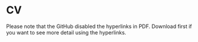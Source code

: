 # CV

Please note that the GitHub disabled the hyperlinks in PDF.
Download first if you want to see more detail using the hyperlinks.
